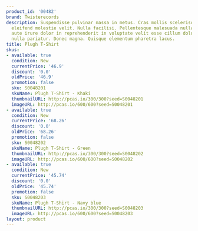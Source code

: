 ```yaml
---
product_id: '00482'
brand: Twisterecords
description: Suspendisse pulvinar massa in metus. Cras mollis scelerisque nunc. Nunc
  eleifend molestie velit. Nulla facilisi. Pellentesque malesuada nulla a mi. Duis
  aute irure dolor in reprehenderit in voluptate velit esse cillum dolore eu fugiat
  nulla pariatur. Donec magna. Quisque elementum pharetra lacus.
title: Plugh T-Shirt
skus:
- available: true
  condition: New
  currentPrice: '46.9'
  discount: '0.0'
  oldPrice: '46.9'
  promotion: false
  sku: S0048201
  skuName: Plugh T-Shirt - Khaki
  thumbnailURL: http://pcas.io/300/300?seed=S0048201
  imageURL: http://pcas.io/600/600?seed=S0048201
- available: true
  condition: New
  currentPrice: '68.26'
  discount: '0.0'
  oldPrice: '68.26'
  promotion: false
  sku: S0048202
  skuName: Plugh T-Shirt - Green
  thumbnailURL: http://pcas.io/300/300?seed=S0048202
  imageURL: http://pcas.io/600/600?seed=S0048202
- available: true
  condition: New
  currentPrice: '45.74'
  discount: '0.0'
  oldPrice: '45.74'
  promotion: false
  sku: S0048203
  skuName: Plugh T-Shirt - Navy blue
  thumbnailURL: http://pcas.io/300/300?seed=S0048203
  imageURL: http://pcas.io/600/600?seed=S0048203
layout: product
---
```

